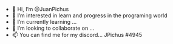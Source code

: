 - 👋 Hi, I’m @JuanPichus
- 👀 I’m interested in learn and progress in the programing world
- 🌱 I’m currently learning ...
- 💞️ I’m looking to collaborate on ...
- 📫 You can find me for my discord... JPichus #4945

<!---
JuanPichus/JuanPichus is a ✨ special ✨ repository because its `README.md` (this file) appears on your GitHub profile.
You can click the Preview link to take a look at your changes.
--->
